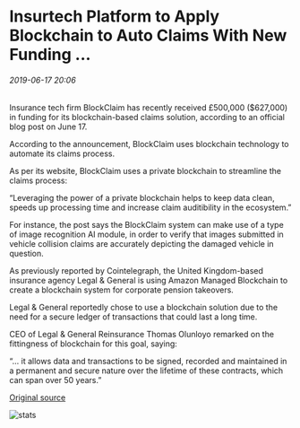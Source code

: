 # Insurtech Platform to Apply Blockchain to Auto Claims With New Funding ...

###### 2019-06-17 20:06

Insurance tech firm BlockClaim has recently received £500,000 ($627,000) in funding for its blockchain-based claims solution, according to an official blog post on June 17.

According to the announcement, BlockClaim uses blockchain technology to automate its claims process.

As per its website, BlockClaim uses a private blockchain to streamline the claims process:

“Leveraging the power of a private blockchain helps to keep data clean, speeds up processing time and increase claim auditibility in the ecosystem.”

For instance, the post says the BlockClaim system can make use of a type of image recognition AI module, in order to verify that images submitted in vehicle collision claims are accurately depicting the damaged vehicle in question.

As previously reported by Cointelegraph, the United Kingdom-based insurance agency Legal & General is using Amazon Managed Blockchain to create a blockchain system for corporate pension takeovers.

Legal & General reportedly chose to use a blockchain solution due to the need for a secure ledger of transactions that could last a long time.

CEO of Legal & General Reinsurance Thomas Olunloyo remarked on the fittingness of blockchain for this goal, saying:

“... it allows data and transactions to be signed, recorded and maintained in a permanent and secure nature over the lifetime of these contracts, which can span over 50 years.”

[Original source](https://cointelegraph.com/news/insurtech-platform-to-apply-blockchain-to-auto-claims-with-new-funding)

![stats](https://c.statcounter.com/11760860/0/a89fa40b/1/ "stats")